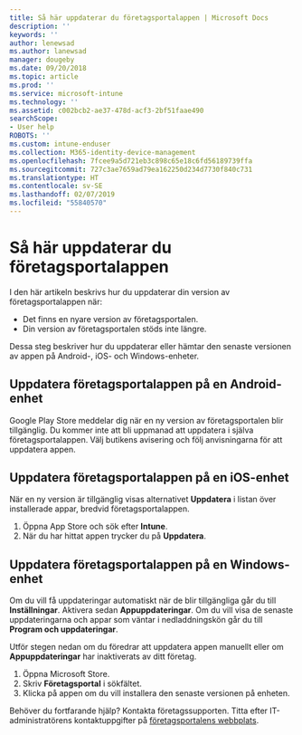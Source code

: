 ```yaml
---
title: Så här uppdaterar du företagsportalappen | Microsoft Docs
description: ''
keywords: ''
author: lenewsad
ms.author: lanewsad
manager: dougeby
ms.date: 09/20/2018
ms.topic: article
ms.prod: ''
ms.service: microsoft-intune
ms.technology: ''
ms.assetid: c002bcb2-ae37-478d-acf3-2bf51faae490
searchScope:
- User help
ROBOTS: ''
ms.custom: intune-enduser
ms.collection: M365-identity-device-management
ms.openlocfilehash: 7fcee9a5d721eb3c898c65e18c6fd56189739ffa
ms.sourcegitcommit: 727c3ae7659ad79ea162250d234d7730f840c731
ms.translationtype: HT
ms.contentlocale: sv-SE
ms.lasthandoff: 02/07/2019
ms.locfileid: "55840570"
---
```

# <a name="how-to-update-the-company-portal-app"></a>Så här uppdaterar du företagsportalappen

I den här artikeln beskrivs hur du uppdaterar din version av företagsportalappen när:  
* Det finns en nyare version av företagsportalen.
* Din version av företagsportalen stöds inte längre.

Dessa steg beskriver hur du uppdaterar eller hämtar den senaste versionen av appen på Android-, iOS- och Windows-enheter.    

## <a name="update-the-company-portal-app-on-your-android-device"></a>Uppdatera företagsportalappen på en Android-enhet  

Google Play Store meddelar dig när en ny version av företagsportalen blir tillgänglig. Du kommer inte att bli uppmanad att uppdatera i själva företagsportalappen. Välj butikens avisering och följ anvisningarna för att uppdatera appen. 

## <a name="update-the-company-portal-app-on-your-ios-device"></a>Uppdatera företagsportalappen på en iOS-enhet  

När en ny version är tillgänglig visas alternativet **Uppdatera** i listan över installerade appar, bredvid företagsportalappen.  

1. Öppna App Store och sök efter **Intune**.  
2. När du har hittat appen trycker du på **Uppdatera**.  

## <a name="update-the-company-portal-app-on-your-windows-device"></a>Uppdatera företagsportalappen på en Windows-enhet
Om du vill få uppdateringar automatiskt när de blir tillgängliga går du till **Inställningar**. Aktivera sedan **Appuppdateringar**. Om du vill visa de senaste uppdateringarna och appar som väntar i nedladdningskön går du till **Program och uppdateringar**.  

Utför stegen nedan om du föredrar att uppdatera appen manuellt eller om **Appuppdateringar** har inaktiverats av ditt företag.  
1. Öppna Microsoft Store.
2. Skriv **Företagsportal** i sökfältet.
3. Klicka på appen om du vill installera den senaste versionen på enheten. 


Behöver du fortfarande hjälp? Kontakta företagssupporten. Titta efter IT-administratörens kontaktuppgifter på [företagsportalens webbplats](https://go.microsoft.com/fwlink/?linkid=2010980).
